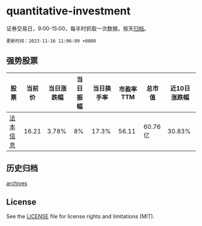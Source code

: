 # quantitative-investment

证券交易日，9:00-15:00，每半时抓取一次数据，按天[归档](archives)。

`更新时间：2023-11-16 11:06:09 +0800`

## 强势股票

|股票|当前价|当日涨跌幅|当日振幅|当日换手率|市盈率TTM|总市值|近10日涨跌幅|
|----|----|----|----|----|----|----|----|
|[法本信息](https://xueqiu.com/S/SZ300925)|16.21|3.78%|8%|17.3%|56.11|60.76亿|30.83%|

## 历史归档

[archives](archives)

## License

See the [LICENSE](LICENSE) file for license rights and limitations (MIT).